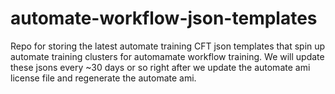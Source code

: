 # automate-workflow-json-templates

Repo for storing the latest automate training CFT json templates that spin up automate training clusters for automamate workflow training. We will update these jsons every ~30 days or so right after we update the automate ami license file and regenerate the automate ami. 
